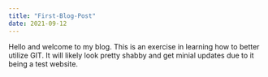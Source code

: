 ```yaml
---
title: "First-Blog-Post"
date: 2021-09-12
---
```


Hello and welcome to my blog.  This is an exercise in learning how to better utilize GIT.  It will likely look pretty shabby and get minial updates due to it being a test
website.
